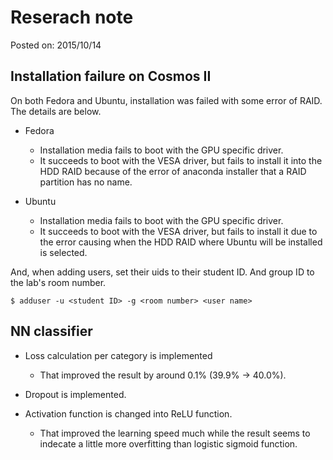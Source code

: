 # Reserach note

Posted on: 2015/10/14

## Installation failure on Cosmos II  

On both Fedora and Ubuntu, installation was failed with some error of RAID.
The details are below.

* Fedora
  * Installation media fails to boot with the GPU specific driver.
  * It succeeds to boot with the VESA driver, but fails to install
    it into the HDD RAID because of the error of anaconda installer that
    a RAID partition has no name.

* Ubuntu
  * Installation media fails to boot with the GPU specific driver.
  * It succeeds to boot with the VESA driver, but fails to install it
    due to the error causing when the HDD RAID where Ubuntu will be installed
    is selected.

And, when adding users, set their uids to their student ID. And group ID
to the lab's room number.

```
$ adduser -u <student ID> -g <room number> <user name>
```


## NN classifier

* Loss calculation per category is implemented
  * That improved the result by around 0.1% (39.9% -> 40.0%).

* Dropout is implemented.

* Activation function is changed into ReLU function.
  * That improved the learning speed much while the result seems to indecate
    a little more overfitting than logistic sigmoid function.

